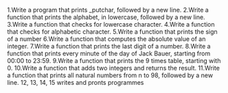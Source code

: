 
1.Write a program that prints _putchar, followed by a new line.
2.Write a function that prints the alphabet, in lowercase, followed by a new line.
3.Write a function that checks for lowercase character.
4.Write a function that checks for alphabetic character.
5.Write a function that prints the sign of a number
6.Write a function that computes the absolute value of an integer.
7.Write a function that prints the last digit of a number.
8.Write a function that prints every minute of the day of Jack Bauer, starting from 00:00 to 23:59.
9.Write a function that prints the 9 times table, starting with 0.
10.Write a function that adds two integers and returns the result.
11.Write a function that prints all natural numbers from n to 98, followed by a new line.
12, 13, 14, 15 writes and pronts programmes
